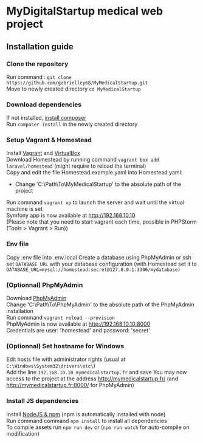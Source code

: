 # MyDigitalStartup medical web project
## Installation guide
### Clone the repository
Run command : `git clone https://github.com/gabrielley68/MyMedicalStartup.git`  
Move to newly created directory `cd MyMedicalStartup`  

### Download dependencies
If not installed, [install composer](https://getcomposer.org)  
Run `composer install` in the newly created directory

### Setup Vagrant & Homestead
Install [Vagrant](https://www.vagrantup.com/downloads.html) and [VirtualBox](https://www.virtualbox.org/wiki/Downloads)  
Download Homestead by running command `vagrant box add laravel/homestead` (might require to reload the terminal)  
Copy and edit the file Homestead.example.yaml into Homestead.yaml:  
 - Change 'C:\Path\To\MyMedicalStartup' to the absolute path of the project  

Run command `vagrant up` to launch the server and wait until the virtual machine is set  
Symfony app is now available at http://192.168.10.10   
(Please note that you need to start vagrant each time, possible in PHPStorm (Tools > Vagrant > Run))

### Env file
Copy .env file into .env.local
Create a database using PhpMyAdmin or ssh
set `DATABASE_URL` with your database configuration (with Homestead set it to `DATABASE_URL=mysql://homestead:secret@127.0.0.1:3306/mydatabase)` 
 
### (Optionnal) PhpMyAdmin
Download [PhpMyAdmin](https://www.phpmyadmin.net)  
Change 'C:\Path\To\PhpMyAdmin' to the absolute path of the PhpMyAdmin installation  
Run command `vagrant reload --provision`  
PhpMyAdmin is now available at http://192.168.10.10:8000  
Credentials are user: 'homestead' and password: 'secret'  
  
### (Optionnal) Set hostname for Windows
Edit hosts file with administrator rights (usual at `C:\Windows\System32\drivers\etc\`)  
Add the line `192.168.10.10 mymedicalstartup.fr` and save
You may now access to the project at the address http://mymedicalstartup.fr/ (and http://mymedicalstartup.fr:8000/ for PhpMyAdmin)

### Install JS dependencies
Install [NodeJS & npm](https://nodejs.org/en/) (npm is automatically installed with node)  
Run command command `npm install` to install all dependencies   
To compile assets run `npm run dev` or (`npm run watch` for auto-compile on modification)